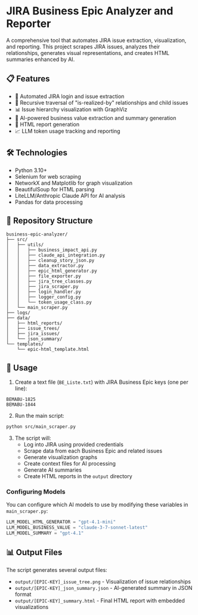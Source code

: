 # JIRA Business Epic Analyzer and Reporter

A comprehensive tool that automates JIRA issue extraction, visualization, and reporting. This project scrapes JIRA issues, analyzes their relationships, generates visual representations, and creates HTML summaries enhanced by AI.

## 📋 Features

- 🔐 Automated JIRA login and issue extraction
- 🔄 Recursive traversal of "is-realized-by" relationships and child issues
- 📊 Issue hierarchy visualization with GraphViz
- 🤖 AI-powered business value extraction and summary generation
- 📝 HTML report generation
- 📈 LLM token usage tracking and reporting

## 🛠️ Technologies

- Python 3.10+
- Selenium for web scraping
- NetworkX and Matplotlib for graph visualization
- BeautifulSoup for HTML parsing
- LiteLLM/Anthropic Claude API for AI analysis
- Pandas for data processing

## 📁 Repository Structure

```
business-epic-analyzer/
├── src/
│   ├── utils/
│   │   ├── business_impact_api.py
│   │   ├── claude_api_integration.py
│   │   ├── cleanup_story_json.py
│   │   ├── data_extractor.py
│   │   ├── epic_html_generator.py
│   │   ├── file_exporter.py
│   │   ├── jira_tree_classes.py
│   │   ├── jira_scraper.py
│   │   ├── login_handler.py
│   │   ├── logger_config.py
│   │   └── token_usage_class.py
│   └── main_scraper.py
├── logs/
├── data/
│   ├── html_reports/
│   ├── issue_trees/
│   ├── jira_issues/
│   └── json_summary/
└── templates/
    └── epic-html_template.html
```

## 🚀 Usage

1. Create a text file (`BE_Liste.txt`) with JIRA Business Epic keys (one per line):
```
BEMABU-1825
BEMABU-1844
```

2. Run the main script:
```bash
python src/main_scraper.py
```

3. The script will:
   - Log into JIRA using provided credentials
   - Scrape data from each Business Epic and related issues
   - Generate visualization graphs
   - Create context files for AI processing
   - Generate AI summaries
   - Create HTML reports in the `output` directory

### Configuring Models

You can configure which AI models to use by modifying these variables in `main_scraper.py`:

```python
LLM_MODEL_HTML_GENERATOR = "gpt-4.1-mini"
LLM_MODEL_BUSINESS_VALUE = "claude-3-7-sonnet-latest"
LLM_MODEL_SUMMARY = "gpt-4.1"
```

## 📊 Output Files

The script generates several output files:

- `output/[EPIC-KEY]_issue_tree.png` - Visualization of issue relationships
- `output/[EPIC-KEY]_json_summary.json` - AI-generated summary in JSON format
- `output/[EPIC-KEY]_summary.html` - Final HTML report with embedded visualizations
